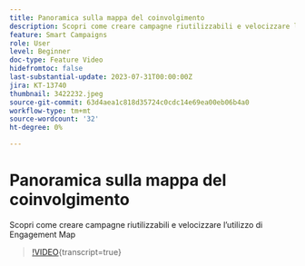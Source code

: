 ```yaml
---
title: Panoramica sulla mappa del coinvolgimento
description: Scopri come creare campagne riutilizzabili e velocizzare l’utilizzo di Engagement Map
feature: Smart Campaigns
role: User
level: Beginner
doc-type: Feature Video
hidefromtoc: false
last-substantial-update: 2023-07-31T00:00:00Z
jira: KT-13740
thumbnail: 3422232.jpeg
source-git-commit: 63d4aea1c818d35724c0cdc14e69ea00eb06b4a0
workflow-type: tm+mt
source-wordcount: '32'
ht-degree: 0%

---
```



# Panoramica sulla mappa del coinvolgimento

Scopri come creare campagne riutilizzabili e velocizzare l’utilizzo di Engagement Map

>[!VIDEO](https://video.tv.adobe.com/v/3422232/?learn=on){transcript=true}
